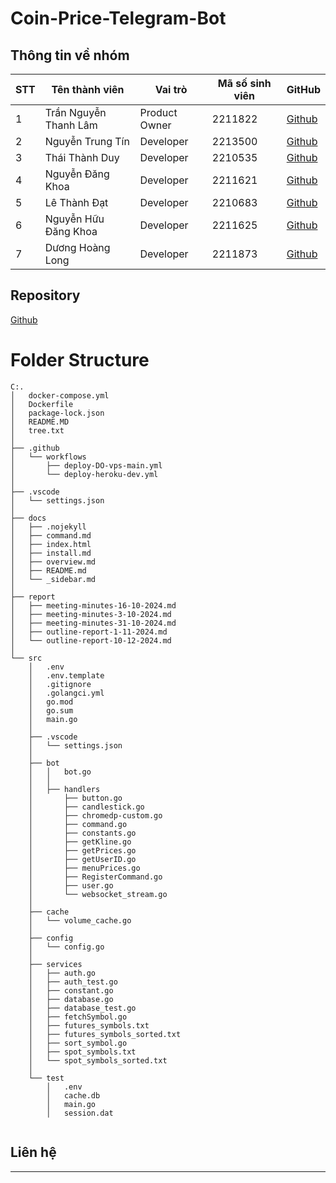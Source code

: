 # Coin-Price-Telegram-Bot

## Thông tin về nhóm

| STT | Tên thành viên        | Vai trò       | Mã số sinh viên | GitHub                                             |
| --- | --------------------- | ------------- | --------------- | -------------------------------------------------- |
| 1   | Trần Nguyễn Thanh Lâm | Product Owner | 2211822         | [Github](https://github.com/clgslsm)               |
| 2   | Nguyễn Trung Tín      | Developer     | 2213500         | [Github](https://github.com/TinnieTheCat198)       |
| 3   | Thái Thành Duy        | Developer     | 2210535         | [Github](https://github.com/ShaKk0722)             |
| 4   | Nguyễn Đăng Khoa      | Developer     | 2211621         | [Github](https://github.com/NguyenDangKhoaDepTrai) |
| 5   | Lê Thành Đạt          | Developer     | 2210683         | [Github](https://github.com/thnhdt)               |
| 6   | Nguyễn Hữu Đăng Khoa  | Developer     | 2211625         | [Github](https://github.com/thanhlam2000)          |
| 7   | Dương Hoàng Long      | Developer     | 2211873         | [Github](https://github.com/Long-noop)             |

## Repository

[Github](https://github.com/dath-241/coin-price-tele)

# Folder Structure

```plaintext
C:.
│   docker-compose.yml
│   Dockerfile
│   package-lock.json
│   README.MD
│   tree.txt
│   
├── .github
│   └── workflows
│       ├── deploy-DO-vps-main.yml
│       └── deploy-heroku-dev.yml
│
├── .vscode
│   └── settings.json
│   
├── docs
│   ├── .nojekyll
│   ├── command.md
│   ├── index.html
│   ├── install.md
│   ├── overview.md
│   ├── README.md
│   └── _sidebar.md
│
├── report
│   ├── meeting-minutes-16-10-2024.md
│   ├── meeting-minutes-3-10-2024.md
│   ├── meeting-minutes-31-10-2024.md
│   ├── outline-report-1-11-2024.md
│   └── outline-report-10-12-2024.md
│
└── src
    │   .env
    │   .env.template
    │   .gitignore
    │   .golangci.yml
    │   go.mod
    │   go.sum
    │   main.go
    │   
    ├── .vscode
    │   └── settings.json
    │
    ├── bot
    │   │   bot.go
    │   │
    │   ├── handlers
    │       ├── button.go
    │       ├── candlestick.go
    │       ├── chromedp-custom.go
    │       ├── command.go
    │       ├── constants.go
    │       ├── getKline.go
    │       ├── getPrices.go
    │       ├── getUserID.go
    │       ├── menuPrices.go
    │       ├── RegisterCommand.go
    │       ├── user.go
    │       └── websocket_stream.go
    │
    ├── cache
    │   └── volume_cache.go
    │
    ├── config
    │   └── config.go
    │
    ├── services
    │   ├── auth.go
    │   ├── auth_test.go
    │   ├── constant.go
    │   ├── database.go
    │   ├── database_test.go
    │   ├── fetchSymbol.go
    │   ├── futures_symbols.txt
    │   ├── futures_symbols_sorted.txt
    │   ├── sort_symbol.go
    │   ├── spot_symbols.txt
    │   └── spot_symbols_sorted.txt
    │
    └── test
        │   .env
        │   cache.db
        │   main.go
        │   session.dat
            
```
## Liên hệ

---


